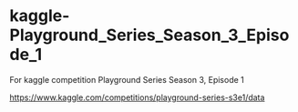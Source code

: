 # kaggle-Playground_Series_Season_3_Episode_1
For kaggle competition Playground Series Season 3, Episode 1

https://www.kaggle.com/competitions/playground-series-s3e1/data